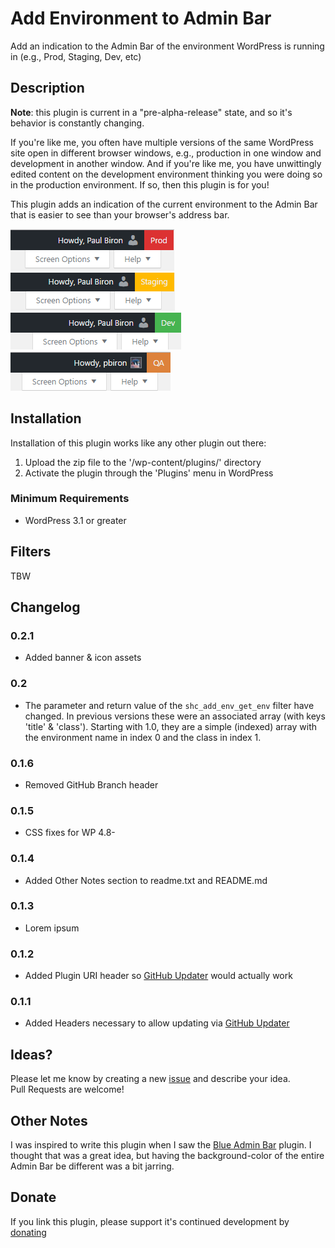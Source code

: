 # Add Environment to Admin Bar
Add an indication to the Admin Bar of the environment WordPress is running in (e.g., Prod, Staging, Dev, etc)

## Description
**Note**: this plugin is current in a "pre-alpha-release" state, and so it's behavior is constantly changing.

If you're like me, you often have multiple versions of the same WordPress site open in different browser windows, e.g.,  production in one window and development in another window.  And if you're like me, you have unwittingly edited content on the development environment thinking you were doing so in the production environment.  If so, then this plugin is for you!

This plugin adds an indication of the current environment to the Admin Bar that is easier to see than your browser's address bar.

![Production](assets/screenshot-1.png?raw=true "Production")
![Staging](assets/screenshot-2.png?raw=true "Staging")
![Development](assets/screenshot-3.png?raw=true "Development")
![Custom &mdash; QA](assets/screenshot-4.png?raw=true "Custom &mdash; QA")

## Installation
Installation of this plugin works like any other plugin out there:

1. Upload the zip file to the '/wp-content/plugins/' directory
2. Activate the plugin through the 'Plugins' menu in WordPress

### Minimum Requirements
* WordPress 3.1 or greater

## Filters

TBW

## Changelog

### 0.2.1

* Added banner & icon assets

### 0.2

* The parameter and return value of the `shc_add_env_get_env` filter have changed.  In previous versions these were
an associated array (with keys 'title' & 'class').  Starting with 1.0, they are a simple (indexed) array with the environment name in index 0 and the class in index 1.

### 0.1.6

* Removed GitHub Branch header

### 0.1.5

* CSS fixes for WP 4.8-

### 0.1.4

* Added Other Notes section to readme.txt and README.md

### 0.1.3

* Lorem ipsum

### 0.1.2

* Added Plugin URI header so  [GitHub Updater](https://github.com/afragen/github-updater) would actually work

### 0.1.1

* Added Headers necessary to allow updating via [GitHub Updater](https://github.com/afragen/github-updater)

## Ideas?
Please let me know by creating a new [issue](https://github.com/pbiron/shc-add-env/issues/new) and describe your idea.  
Pull Requests are welcome!

## Other Notes

I was inspired to write this plugin when I saw the [Blue Admin Bar](https://wordpress.org/plugins/blue-admin-bar/) plugin.  I thought that was a great idea, but having the background-color of the entire Admin Bar be different was a bit jarring.

## Donate

If you link this plugin, please support it's continued development by [donating](https://www.paypal.com/cgi-bin/webscr?cmd=_s-xclick&hosted_button_id=Z6D97FA595WSU)

